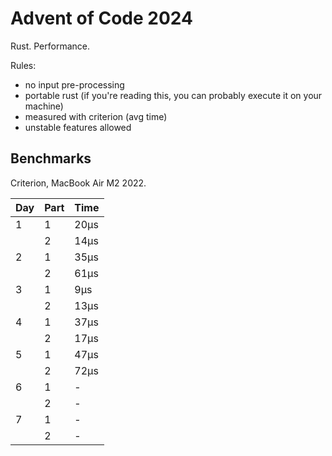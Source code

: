# Advent of Code 2024

Rust. Performance.

Rules:

* no input pre-processing
* portable rust (if you're reading this, you can probably execute it on your machine)
* measured with criterion (avg time)
* unstable features allowed

## Benchmarks

Criterion, MacBook Air M2 2022.

| Day | Part | Time |
|-----|------|------|
| 1   | 1    | 20µs |
|     | 2    | 14µs |
| 2   | 1    | 35µs |
|     | 2    | 61µs |
| 3   | 1    | 9µs  |
|     | 2    | 13µs |
| 4   | 1    | 37µs |
|     | 2    | 17µs |
| 5   | 1    | 47µs |
|     | 2    | 72µs |
| 6   | 1    | -    |
|     | 2    | -    |
| 7   | 1    | -    |
|     | 2    | -    |
